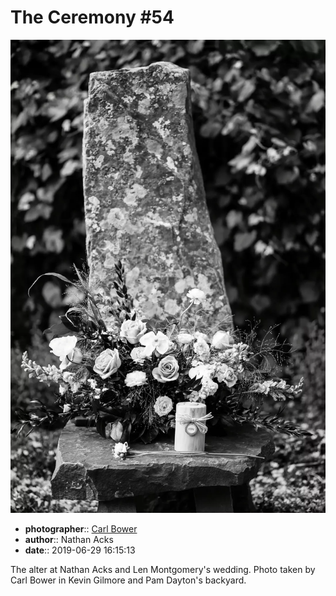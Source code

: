 # The Ceremony \#54

![The alter at Nathan Acks and Len Montgomery's wedding](assets/2019-06-29-set-1-the-ceremony-54.webp)

* **photographer**:: [Carl Bower](https://carlbowerphotos.com)
* **author**:: Nathan Acks
* **date**:: 2019-06-29 16:15:13

The alter at Nathan Acks and Len Montgomery's wedding. Photo taken by Carl Bower in Kevin Gilmore and Pam Dayton's backyard.
